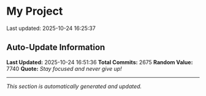 # My Project


Last updated: 2025-10-24 16:25:37


























































































































































































































































































































































































































































































































































































































































































































































































































































































































































































































































































































































































































































































































































































































































































































































































































































































































































































































































































































































































































































































































































































































































































































































































































































































































































































































































































































































































































































































































































































































































































































































































## Auto-Update Information

**Last Updated:** 2025-10-24 16:51:36
**Total Commits:** 2675
**Random Value:** 7740
**Quote:** _Stay focused and never give up!_

---
_This section is automatically generated and updated._